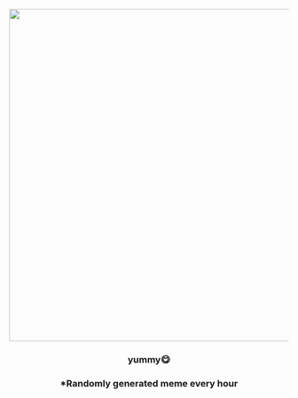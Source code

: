 <p align="center">
        <img src="https://i.redd.it/0ih7wx1fog2a1.gif" width="600" height="600">
        </p>
        <h3 align="center">yummy😋</h3>
        <h3 align="center">*Randomly generated meme every hour</h3>
    